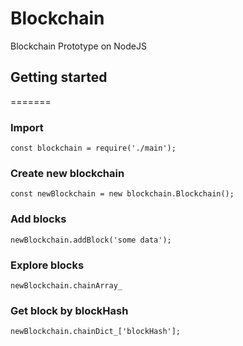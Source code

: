 # Blockchain
Blockchain Prototype on NodeJS

## Getting started
=======

### Import
```
const blockchain = require('./main');
```

### Create new blockchain
```
const newBlockchain = new blockchain.Blockchain();
```

### Add blocks
```
newBlockchain.addBlock('some data');
```

### Explore blocks
```
newBlockchain.chainArray_
```

### Get block by blockHash
```
newBlockchain.chainDict_['blockHash'];
```
